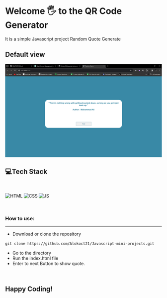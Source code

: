 
# Welcome 🖐 to the QR Code Generator
It is a simple Javascript project Random Quote Generate

## Default view
![Default View](quote.png)


## 💻Tech Stack
<br>

![HTML](https://img.shields.io/badge/html5%20-%23E34F26.svg?&style=for-the-badge&logo=html5&logoColor=white)
![CSS](https://img.shields.io/badge/css3%20-%231572B6.svg?&style=for-the-badge&logo=css3&logoColor=white)
![JS](https://img.shields.io/badge/javascript%20-%23323330.svg?&style=for-the-badge&logo=javascript&logoColor=%23F7DF1E)

<br>

### How to use:

---

- Download or clone the repository

```
git clone https://github.com/Alokoct21/Javascript-mini-projects.git
```

- Go to the directory
- Run the index.html file
- Enter to next Button to show quote.

<br>

## Happy Coding!
